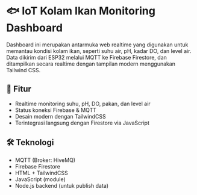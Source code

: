 # 🐟 IoT Kolam Ikan Monitoring Dashboard

Dashboard ini merupakan antarmuka web realtime yang digunakan untuk memantau kondisi kolam ikan, seperti suhu air, pH, kadar DO, dan level air. Data dikirim dari ESP32 melalui MQTT ke Firebase Firestore, dan ditampilkan secara realtime dengan tampilan modern menggunakan Tailwind CSS.

## 🚀 Fitur
- Realtime monitoring suhu, pH, DO, pakan, dan level air
- Status koneksi Firebase & MQTT
- Desain modern dengan TailwindCSS
- Terintegrasi langsung dengan Firestore via JavaScript

## 🛠️ Teknologi
- MQTT (Broker: HiveMQ)
- Firebase Firestore
- HTML + TailwindCSS
- JavaScript (module)
- Node.js backend (untuk publish data)

        